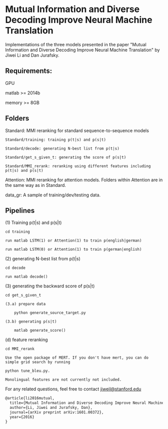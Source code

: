 # Mutual Information and Diverse Decoding Improve Neural Machine Translation

Implementations of the three models presented in the paper "Mutual Information and Diverse Decoding Improve Neural Machine Translation" by Jiwei Li and Dan Jurafsky.

## Requirements:
GPU 

matlab >= 2014b

memory >= 8GB


## Folders
Standard: MMI reranking for standard sequence-to-sequence models

    Standard/training: training p(t|s) and p(s|t)

    Standard/decode: generating N-best list from p(t|s)

    Standard/get_s_given_t: generating the score of p(s|t) 

    Standard/MMI_rerank: reranking using different features including p(t|s) and p(s|t)

Attention: MMI reranking for attention models. Folders within Attention are in the same way as in Standard.

data_gr: A sample of training/dev/testing data.

## Pipelines
(1) Training p(t|s) and p(s|t)

    cd training

    run matlab LSTM(1) or Attention(1) to train p(english|german)

    run matlab LSTM(0) or Attention(1) to train p(german|english)

(2) generating N-best list from p(t|s)

    cd decode 

    run matlab decode()

(3) generating the backward score of p(s|t)

    cd get_s_given_t

    (3.a) prepare data

        python generate_source_target.py 

    (3.b) generating p(s|t)

        matlab generate_score()

(d) feature reranking

    cd MMI_rerank

    Use the open package of MERT. If you don't have mert, you can do simple grid search by running

    python tune_bleu.py. 

    Monolingual features are not currently not included.


For any related questions, feel free to contact jiweil@stanford.edu

```latex
@article{li2016mutual,
  title={Mutual Information and Diverse Decoding Improve Neural Machine Translation},
  author={Li, Jiwei and Jurafsky, Dan},
  journal={arXiv preprint arXiv:1601.00372},
  year={2016}
}

```
